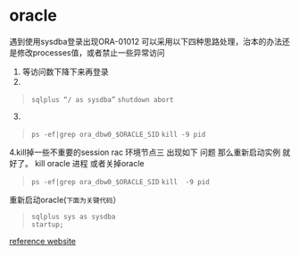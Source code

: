 # oracle

遇到使用sysdba登录出现ORA-01012
可以采用以下四种思路处理，治本的办法还是修改processes值，或者禁止一些异常访问

 1. 等访问数下降下来再登录
 2. 

 >  `sqlplus “/ as sysdba”`
> 	`shutdown abort		`

 3. 
> `ps -ef|grep ora_dbw0_$ORACLE_SID`
>    `kill -9 pid`

 

  4.kill掉一些不重要的session
 rac 环境节点三 出现如下 问题
那么重新启动实例 就好了。
kill oracle 进程 或者关掉oracle

> `ps -ef|grep ora_dbw0_$ORACLE_SID` 
> `kill  -9 pid`

 
重新启动oracle(`下面为关键代码`）

> `sqlplus sys as sysdba `  
> `startup;  `

[reference website](http://blog.csdn.net/u010098331/article/details/50767102)
